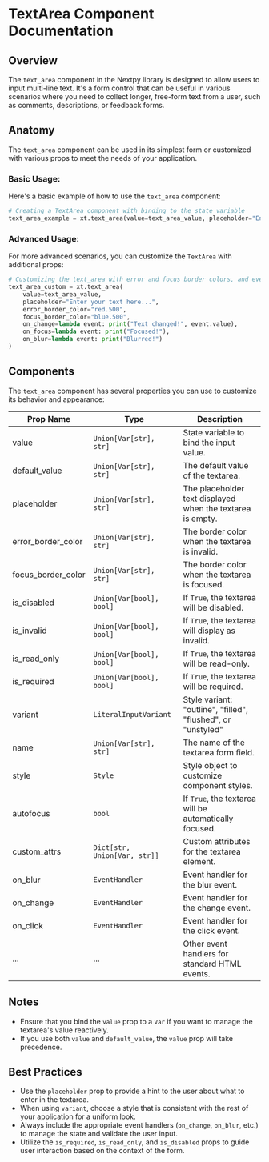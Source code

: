 # TextArea Component Documentation

## Overview

The `text_area` component in the Nextpy library is designed to allow users to input multi-line text. It's a form control that can be useful in various scenarios where you need to collect longer, free-form text from a user, such as comments, descriptions, or feedback forms.

## Anatomy

The `text_area` component can be used in its simplest form or customized with various props to meet the needs of your application.

### Basic Usage:

Here's a basic example of how to use the `text_area` component:

```python
# Creating a TextArea component with binding to the state variable
text_area_example = xt.text_area(value=text_area_value, placeholder="Enter your text here...")
```

### Advanced Usage:

For more advanced scenarios, you can customize the `TextArea` with additional props:

```python
# Customizing the text_area with error and focus border colors, and event handlers
text_area_custom = xt.text_area(
    value=text_area_value,
    placeholder="Enter your text here...",
    error_border_color="red.500",
    focus_border_color="blue.500",
    on_change=lambda event: print("Text changed!", event.value),
    on_focus=lambda event: print("Focused!"),
    on_blur=lambda event: print("Blurred!")
)
```

## Components

The `text_area` component has several properties you can use to customize its behavior and appearance:

| Prop Name           | Type                      | Description                                                  |
|---------------------|---------------------------|--------------------------------------------------------------|
| value               | `Union[Var[str], str]`    | State variable to bind the input value.                      |
| default_value       | `Union[Var[str], str]`    | The default value of the textarea.                           |
| placeholder         | `Union[Var[str], str]`    | The placeholder text displayed when the textarea is empty.   |
| error_border_color  | `Union[Var[str], str]`    | The border color when the textarea is invalid.               |
| focus_border_color  | `Union[Var[str], str]`    | The border color when the textarea is focused.               |
| is_disabled         | `Union[Var[bool], bool]`  | If `True`, the textarea will be disabled.                    |
| is_invalid          | `Union[Var[bool], bool]`  | If `True`, the textarea will display as invalid.             |
| is_read_only        | `Union[Var[bool], bool]`  | If `True`, the textarea will be read-only.                   |
| is_required         | `Union[Var[bool], bool]`  | If `True`, the textarea will be required.                    |
| variant             | `LiteralInputVariant`     | Style variant: "outline", "filled", "flushed", or "unstyled" |
| name                | `Union[Var[str], str]`    | The name of the textarea form field.                         |
| style               | `Style`                   | Style object to customize component styles.                  |
| autofocus           | `bool`                    | If `True`, the textarea will be automatically focused.       |
| custom_attrs        | `Dict[str, Union[Var, str]]` | Custom attributes for the textarea element.             |
| on_blur             | `EventHandler`            | Event handler for the blur event.                            |
| on_change           | `EventHandler`            | Event handler for the change event.                          |
| on_click            | `EventHandler`            | Event handler for the click event.                           |
| ...                 | ...                       | Other event handlers for standard HTML events.               |

## Notes

- Ensure that you bind the `value` prop to a `Var` if you want to manage the textarea's value reactively.
- If you use both `value` and `default_value`, the `value` prop will take precedence.

## Best Practices

- Use the `placeholder` prop to provide a hint to the user about what to enter in the textarea.
- When using `variant`, choose a style that is consistent with the rest of your application for a uniform look.
- Always include the appropriate event handlers (`on_change`, `on_blur`, etc.) to manage the state and validate the user input.
- Utilize the `is_required`, `is_read_only`, and `is_disabled` props to guide user interaction based on the context of the form.
